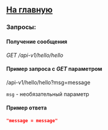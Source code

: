 ## [На главную](../README.md)

### Запросы:

#### Получение сообщения 

_GET /api-v1/hello/hello_

#### Пример запроса с _GET_ параметром <br>
/api-v1/hello/hello?msg=message

`msg` - необязательный параметр

#### Пример ответа
```json
"message = message"